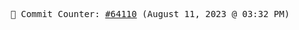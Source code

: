 <p align="center">
    <samp>
        📮 Commit Counter: <a href="https://github.com/Javascript-void0/Javascript-void0/commits/main">#64110</a> (August 11, 2023 @ 03:32 PM)
    </samp>
</p>